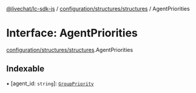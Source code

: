 [@livechat/lc-sdk-js](../README.md) / [configuration/structures/structures](../modules/configuration_structures_structures.md) / AgentPriorities

# Interface: AgentPriorities

[configuration/structures/structures](../modules/configuration_structures_structures.md).AgentPriorities

## Indexable

▪ [agent_id: `string`]: [`GroupPriority`](../enums/configuration_structures_structures.GroupPriority.md)
